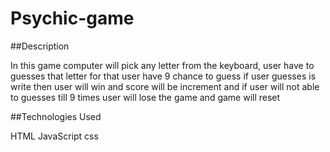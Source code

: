 # Psychic-game

##Description

In this game computer will pick any letter from the keyboard, user 
have to guesses that letter for that user have 9 chance to guess if user guesses is write then user will win and score will be increment 
and if user will not able to guesses till 9 times user will lose the game and game will reset

##Technologies Used

HTML
JavaScript
css



